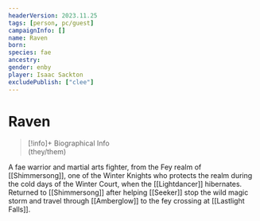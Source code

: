 ```yaml
---
headerVersion: 2023.11.25
tags: [person, pc/guest]
campaignInfo: []
name: Raven
born:
species: fae
ancestry:
gender: enby
player: Isaac Sackton
excludePublish: ["clee"]
---
```

# Raven
>[!info]+ Biographical Info  
> (they/them)

A fae warrior and martial arts fighter, from the Fey realm of [[Shimmersong]], one of the Winter Knights who protects the realm during the cold days of the Winter Court, when the [[Lightdancer]] hibernates. Returned to [[Shimmersong]] after helping [[Seeker]] stop the wild magic storm and travel through [[Amberglow]] to the fey crossing at [[Lastlight Falls]]. 